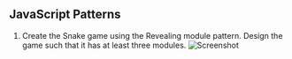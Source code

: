 ## JavaScript Patterns

1. Create the Snake game using the Revealing module pattern. Design the game such that it has at least three modules.
    ![Screenshot](https://raw.githubusercontent.com/flextry/Telerik-Academy/master/Web%20Design%20&%20Development/4.%20JavaScript%20UI%20&%20DOM/02.%20The%20Canvas/first-task.png)
